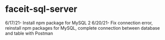 # faceit-sql-server

6/17/21- Install npm package for MySQL 2
6/20/21- Fix connection error, reinstall npm packages for MySQL, complete connection between database and table with Postman